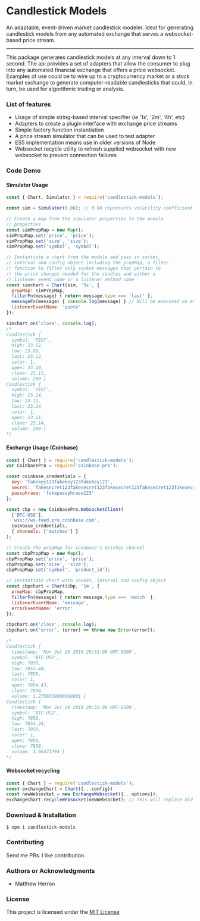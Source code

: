 Candlestick Models
==================

An adaptable, event-driven market candlestick modeler.  Ideal for generating candlestick models from any automated exchange that serves a websocket-based price stream.

* * *

This package generates candlestick models at any interval down to 1 second.  The api provides a set of adapters that allow the consumer to plug into any automated financial exchange that offers a price websocket.  Examples of use could be to wire up to a cryptocurrency market or a stock market exchange to generate computer-readable candlesticks that could, in turn, be used for algorithmic trading or analysis.

### List of features

*   Usage of simple string-based interval specifier (ie '1s', '2m', '4h', etc)
*   Adapters to create a plugin interface with exchange price streams
*   Simple factory function instantiation
*   A price stream simulator that can be used to test adapter
*   ES5 implementation means use in older versions of Node
*   Websocket recycle utility to refresh supplied websocket with new websocket to prevent connection failures

### Code Demo

#### Simulator Usage

```js
const { Chart, Simulator } = require('candlestick-models');

const sim = Simulator(0.08); // 0.08 represents volatility coefficient (value from 0 - 1)

// Create a map from the simulator properties to the module 
// properties
const simPropMap = new Map();
simPropMap.set('price', 'price');
simPropMap.set('size', 'size');
simPropMap.set('symbol', 'symbol');

// Instantiate a chart from the module and pass in socket, 
// interval and config object including the propMap, a filter 
// function to filter only socket messages that pertain to 
// the price changes needed for the candles and either a 
// listener event name or a listener method name
const simchart = Chart(sim, '5s', {
  propMap: simPropMap,
  filterFn(message) { return message.type === 'last' },
  messageFn(message) { console.log(message) } // Will be executed on every message from the socket
  listenerEventName: 'quote'
});

simchart.on('close', console.log);
/*
Candlestick {
  symbol: 'TEST',
  high: 23.12,
  low: 23.09,
  last: 23.12,
  color: 1,
  open: 23.10,
  close: 23.11,
  volume: 200 }
Candlestick {
  symbol: 'TEST',
  high: 23.14,
  low: 23.11,
  last: 23.14,
  color: 1,
  open: 23.11,
  close: 23.14,
  volume: 200 }
*/
```

#### Exchange Usage (Coinbase)
```js
const { Chart } = require('candlestick-models');
var CoinbasePro = require('coinbase-pro');

const coinbase_credentials = {
  key: 'fakekey123fakekey123fakekey123',
  secret: 'fakesecret123fakesecret123fakesecret123fakesecret123fakesecret123fakesecret123',
  passphrase: 'fakepassphrase123'
};

const cbp = new CoinbasePro.WebsocketClient(
  ['BTC-USD'],
  'wss://ws-feed.pro.coinbase.com',
  coinbase_credentials,
  { channels: ['matches'] }
);

// Create the propMap for coinbase's matches channel
const cbpPropMap = new Map();
cbpPropMap.set('price', 'price');
cbpPropMap.set('size', 'size');
cbpPropMap.set('symbol', 'product_id');

// Instantiate chart with socket, interval and config object
const cbpchart = Chart(cbp, '1m', {
  propMap: cbpPropMap,
  filterFn(message) { return message.type === 'match' },
  listenerEventName: 'message',
  errorEventName: 'error'
});

cbpchart.on('close', console.log);
cbpchart.on('error', (error) => throw new Error(error));

/*
Candlestick {
  timestamp: 'Mon Jul 29 2019 20:31:00 GMT-0500',
  symbol: 'BTC-USD',
  high: 7858,
  low: 7853.44,
  last: 7858,
  color: 1,
  open: 7854.43,
  close: 7858,
  volume: 1.2756039000000001 }
Candlestick {
  timestamp: 'Mon Jul 29 2019 20:32:00 GMT-0500',
  symbol: 'BTC-USD',
  high: 7858,
  low: 7854.24,
  last: 7858,
  color: 1,
  open: 7858,
  close: 7858,
  volume: 1.66471794 }
*/
```

#### Websocket recycling

```js
const { Chart } = require('candlestick-models');
const exchangeChart = Chart({...config})
const newWebsocket = new ExchangeWebsocket({...options});
exchangeChart.recycleWebsocket(newWebsocket); // This will replace old websocket with fresh new websocket
```

### Download & Installation

```shell 
$ npm i candlestick-models 
```

### Contributing

Send me PRs.  I like contribution.

### Authors or Acknowledgments

*   Matthew Herron

### License

This project is licensed under the [MIT License](https://opensource.org/licenses/MIT)